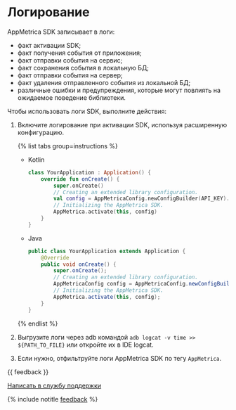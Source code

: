 # Логирование

AppMetrica SDK записывает в логи:

- факт активации SDK;
- факт получения события от приложения;
- факт отправки события на сервис;
- факт сохранения события в локальную БД;
- факт отправки события на сервер;
- факт удаления отправленного события из локальной БД;
- различные ошибки и предупреждения, которые могут повлиять на ожидаемое поведение библиотеки.

Чтобы использовать логи SDK, выполните действия:

1. Включите логирование при активации SDK, используя расширенную конфигурацию. 

    {% list tabs group=instructions %}

    - Kotlin

      ```kotlin translate=no
      class YourApplication : Application() {
          override fun onCreate() {
              super.onCreate()
              // Creating an extended library configuration.
              val config = AppMetricaConfig.newConfigBuilder(API_KEY).build()
              // Initializing the AppMetrica SDK.
              AppMetrica.activate(this, config)
          }
      }
      ```

    - Java

      ```java translate=no
      public class YourApplication extends Application {
          @Override
          public void onCreate() {
              super.onCreate();
              // Creating an extended library configuration.
              AppMetricaConfig config = AppMetricaConfig.newConfigBuilder(API_KEY).build();
              // Initializing the AppMetrica SDK.
              AppMetrica.activate(this, config);
          }
      }
      ```

    {% endlist %}

2. Выгрузите логи через adb командой `adb logcat -v time >> ${PATH_TO_FILE}` или откройте их в IDE logcat.

3. Если нужно, отфильтруйте логи AppMetrica SDK по тегу `AppMetrica`.   

{{ feedback }}

<a href="../../../troubleshooting/feedback-new.html">
  <span class="button">Написать в службу поддержки</span>
</a>

{% include notitle [feedback](../../../_includes/feedback-button.md) %}
